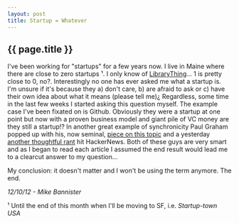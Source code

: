 ```yaml
---
layout: post
title: Startup = Whatever
---
```


## {{ page.title }}

I've been working for "startups" for a few years now. I live in Maine where there are close to zero startups &sup1;. I only know of [LibraryThing](http://librarything.com)... 1 is pretty close to 0, no?. Interestingly no one has ever asked me what a startup is. I'm unsure if it's because they a) don't care, b) are afraid to ask or c) have their own idea about what it means (please tell me)¿ Regardless, some time in the last few weeks I started asking this question myself. The example case I've been fixated on is Github. Obviously they were a startup at one point but now with a proven business model and giant pile of VC money are they still a startup!? In another great example of synchronicity Paul Graham popped up with his, now seminal, [piece on this topic](http://jmlite.tumblr.com/post/33443330774/startup-idea) and a yesterday [another thoughtful rant](http://jmlite.tumblr.com/post/33443330774/startup-idea) hit HackerNews. Both of these guys are very smart and as I began to read each article I assumed the end result would lead me to a clearcut answer to my question...

My conclusion: it doesn't matter and I won't be using the term anymore. The end.

*12/10/12 - Mike Bannister*

&sup1; Until the end of this month when I'll be moving to SF, i.e. *Startup-town USA*
